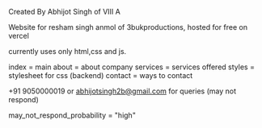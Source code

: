 Created By Abhijot Singh of VIII A

Website for resham singh anmol of 3bukproductions, hosted for free on vercel

currently uses only html,css and js.

index = main
about = about company
services = services offered
styles = stylesheet for css (backend)
contact = ways to contact

+91 9050000019 or abhijotsingh2b@gmail.com for queries (may not respond)

may_not_respond_probability = "high"
